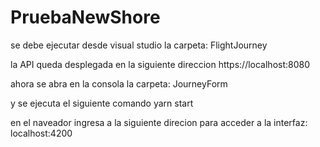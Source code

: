 # PruebaNewShore 

se debe ejecutar desde  visual studio la carpeta:
FlightJourney

la API queda desplegada en la siguiente direccion
https://localhost:8080

ahora se abra en la consola la carpeta:
JourneyForm

y se ejecuta el siguiente comando
yarn start

en el naveador ingresa a la siguiente direcion para acceder a la interfaz:
localhost:4200
